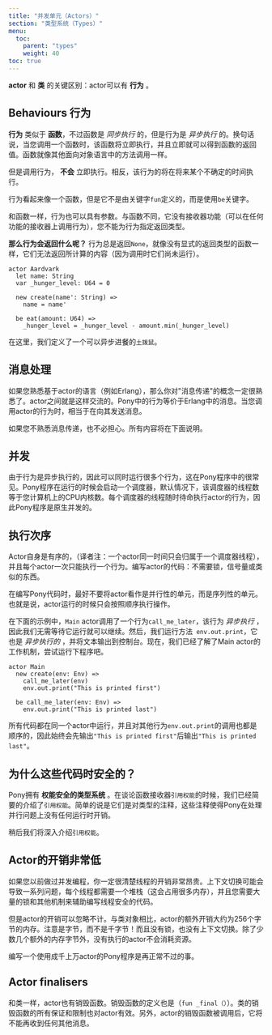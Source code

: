 ```yaml
---
title: "并发单元（Actors）"
section: "类型系统（Types）"
menu:
  toc:
    parent: "types"
    weight: 40
toc: true
---
```


<!-- An __actor__ is similar to a __class__, but with one critical difference: an actor can have __behaviours__. -->
__actor__ 和 __类__ 的关键区别：actor可以有 __行为__ 。

## Behaviours 行为

<!-- A __behaviour__ is like a __function__, except that functions are _synchronous_ and behaviours are _asynchronous_. In other words, when you call a function, the body of the function is executed immediately, and the result of the call is the result of the body of the function. This is just like method invocation in any other object-oriented language. -->
__行为__ 类似于 __函数__，不过函数是 _同步执行_ 的，但是行为是 _异步执行_ 的。换句话说，当您调用一个函数时，该函数将立即执行，并且立即就可以得到函数的返回值。函数就像其他面向对象语言中的方法调用一样。

<!-- But when you call a behaviour, the body is __not__ executed immediately. Instead, the body of the behaviour will execute at some indeterminate time in the future. -->
但是调用行为， __不会__ 立即执行。相反，该行为的将在将来某个不确定的时间执行。

<!-- A behaviour looks like a function, but instead of being introduced with the keyword `fun`, it is introduced with the keyword `be`. -->
行为看起来像一个函数，但是它不是由关键字`fun`定义的，而是使用`be`关键字。

<!-- Like a function, a behaviour can have parameters. Unlike a function, it doesn't have a receiver capability (a behaviour can be called on a receiver of any capability) and you can't specify a return type. -->
和函数一样，行为也可以具有参数。与函数不同，它没有接收器功能（可以在任何功能的接收器上调用行为），您不能为行为指定返回类型。

<!-- __So what does a behaviour return?__ Behaviours always return `None`, like a function without explicit result type, because they can't return something they calculate (since they haven't run yet). -->
__那么行为会返回什么呢？__ 行为总是返回`None`，就像没有显式的返回类型的函数一样，它们无法返回所计算的内容（因为调用时它们尚未运行）。

```pony
actor Aardvark
  let name: String
  var _hunger_level: U64 = 0

  new create(name': String) =>
    name = name'

  be eat(amount: U64) =>
    _hunger_level = _hunger_level - amount.min(_hunger_level)
```

<!-- Here we have an `Aardvark` that can eat asynchronously. Clever Aardvark. -->
在这里，我们定义了一个可以异步进餐的`土拨鼠`。

<!-- ## Message Passing  -->
## 消息处理

<!-- If you are familiar with actor-based languages like Erlang, you are familiar with the concept of "message passing". It's how actors communicate with one another. Behaviours are the Pony equivalent. When you call a behavior on an actor, you are sending it a message. -->
如果您熟悉基于actor的语言（例如Erlang），那么你对"消息传递"的概念一定很熟悉了。actor之间就是这样交流的。Pony中的行为等价于Erlang中的消息。当您调用actor的行为时，相当于在向其发送消息。

<!-- If you aren't familiar with message passing, don't worry about it. We've got you covered. All will be explained below. -->
如果您不熟悉消息传递，也不必担心。所有内容将在下面说明。

<!-- ## Concurrent -->
## 并发

<!-- Since behaviours are asynchronous, it's ok to run the body of a bunch of behaviours at the same time. This is exactly what Pony does. The Pony runtime has its own cooperative scheduler, which by default has a number of threads equal to the number of CPU cores on your machine. Each scheduler thread can be executing an actor behaviour at any given time, so Pony programs are naturally concurrent. -->
由于行为是异步执行的，因此可以同时运行很多个行为，这在Pony程序中的很常见。Pony程序在运行的时候会启动一个调度器，默认情况下，该调度器的线程数等于您计算机上的CPU内核数。每个调度器的线程随时待命执行actor的行为，因此Pony程序是原生并发的。

<!-- ## Sequential -->
## 执行次序

<!-- Actors themselves, however, are sequential. That is, each actor will only execute one behaviour at a time. This means all the code in an actor can be written without caring about concurrency: no need for locks or semaphores or anything like that. -->
Actor自身是有序的，（译者注：一个actor同一时间只会归属于一个调度器线程），并且每个actor一次只能执行一个行为。编写actor的代码：不需要锁，信号量或类似的东西。

<!-- When you're writing Pony code, it's nice to think of actors not as a unit of parallelism, but as a unit of sequentiality. That is, an actor should do only what _has_ to be done sequentially. Anything else can be broken out into another actor, making it automatically parallel. -->
在编写Pony代码时，最好不要将actor看作是并行性的单元，而是序列性的单元。也就是说，actor运行的时候只会按照顺序执行操作。<!-- 其他任何东西都可以分解为另一个actor，使其自动并行。 -->

<!-- In the example below, the `Main` actor calls a behaviour `call_me_later` which, as we know, is _asynchronous_, so we won't wait for it to run before continuing. Then, we run the method `env.out.print`, which is _also asynchronous_, and will print the provided text to the terminal. Now that we've finished executing code inside the `Main` actor, the behaviour we've called earlier will eventually run, and it will print the last text. -->
在下面的示例中，`Main` actor调用了一个行为`call_me_later`，该行为 _异步执行_ ，因此我们无需等待它运行就可以继续。然后，我们运行方法` env.out.print`，它也是 _异步执行的_ ，并将文本输出到控制台。现在，我们已经了解了Main actor的工作机制，尝试运行下程序吧。

```pony
actor Main
  new create(env: Env) =>
    call_me_later(env)
    env.out.print("This is printed first")

  be call_me_later(env: Env) =>
    env.out.print("This is printed last")
```

<!-- Since all this code runs inside the same actor, and the calls to the other behaviour `env.out.print` are sequential as well, we are guaranteed that `"This is printed first"` is always printed __before__ `"This is printed last"`. -->
所有代码都在同一个actor中运行，并且对其他行为`env.out.print`的调用也都是顺序的，因此始终会先输出`"This is printed first"`后输出`"This is printed last"`。

<!-- ## Why is this safe? -->
## 为什么这些代码时安全的？

<!-- Because of Pony's __capabilities secure type system__. We've mentioned reference capabilities briefly before when talking about function receiver reference capabilities. The short version is that they are annotations on a type that make all this parallelism safe without any runtime overhead. -->
Pony拥有 __权能安全的类型系统__ 。在谈论函数接收器`引用权能`的时候，我们已经简要的介绍了`引用权能`。简单的说是它们是对类型的注释，这些注释使得Pony在处理并行问题上没有任何运行时开销。

<!-- We will cover reference capabilities in depth later. -->
稍后我们将深入介绍`引用权能`。

<!-- ## Actors are cheap -->
## Actor的开销非常低

<!-- If you've done concurrent programming before, you'll know that threads can be expensive. Context switches can cause problems, each thread needs a stack (which can be a lot of memory), and you need lots of locks and other mechanisms to write thread-safe code. -->
如果您以前做过并发编程，你一定很清楚线程的开销非常昂贵。上下文切换可能会导致一系列问题，每个线程都需要一个堆栈（这会占用很多内存），并且您需要大量的锁和其他机制来辅助编写线程安全的代码。

<!-- But actors are cheap. Really cheap. The extra cost of an actor, as opposed to an object, is about 256 bytes of memory. Bytes, not kilobytes! And there are no locks and no context switches. An actor that isn't executing consumes no resources other than the few extra bytes of memory. -->
但是actor的开销可以忽略不计。与类对象相比，actor的额外开销大约为256个字节的内存。注意是字节，而不是千字节！而且没有锁，也没有上下文切换。除了少数几个额外的内存字节外，没有执行的actor不会消耗资源。

<!-- It's pretty normal to write a Pony program that uses hundreds of thousands of actors. -->
编写一个使用成千上万actor的Pony程序是再正常不过的事。

## Actor finalisers

<!-- Like classes, actors can have finalisers. The finaliser definition is the same (`fun _final()`). All guarantees and restrictions for a class finaliser are also valid for an actor finaliser. In addition, an actor will not receive any further message after its finaliser is called. -->
和类一样，actor也有销毁函数。销毁函数的定义也是（`fun _final（）`）。类的销毁函数的所有保证和限制也对actor有效。另外，actor的销毁函数被调用后，它将不能再收到任何其他消息。
